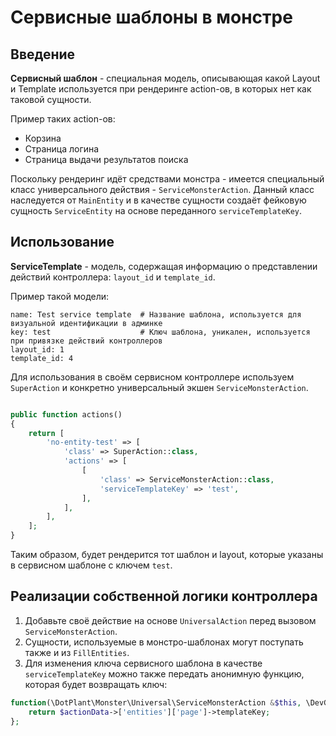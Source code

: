 # Сервисные шаблоны в монстре

## Введение

**Сервисный шаблон** - специальная модель, описывающая какой Layout и Template используется при рендеринге action-ов, в которых нет как таковой сущности.

Пример таких action-ов:

- Корзина
- Страница логина
- Страница выдачи результатов поиска

Поскольку рендеринг идёт средствами монстра - имеется специальный класс универсального действия - `ServiceMonsterAction`.
Данный класс наследуется от `MainEntity` и в качестве сущности создаёт фейковую сущность `ServiceEntity` на основе переданного `serviceTemplateKey`.

## Использование

**ServiceTemplate** - модель, содержащая информацию о представлении действий контроллера: `layout_id` и `template_id`.

Пример такой модели:

```
name: Test service template  # Название шаблона, используется для визуальной идентификации в админке
key: test                    # Ключ шаблона, уникален, используется при привязке действий контроллеров
layout_id: 1
template_id: 4
```

Для использования в своём сервисном контроллере используем `SuperAction` и конкретно универсальный экшен `ServiceMonsterAction`.

```php

public function actions()
{
    return [
        'no-entity-test' => [
            'class' => SuperAction::class,
            'actions' => [
                [
                    'class' => ServiceMonsterAction::class,
                    'serviceTemplateKey' => 'test',
                ],
            ],
        ],
    ];
}

```

Таким образом, будет рендерится тот шаблон и layout, которые указаны в сервисном шаблоне с ключем `test`.

## Реализации собственной логики контроллера

1. Добавьте своё действие на основе `UniversalAction` перед вызовом `ServiceMonsterAction`.
2. Сущности, используемые в монстро-шаблонах могут поступать также и из `FillEntities`.
3. Для изменения ключа сервисного шаблона в качестве `serviceTemplateKey` можно также передать анонимную функцию, которая будет возвращать ключ: 
```php
function(\DotPlant\Monster\Universal\ServiceMonsterAction &$this, \DevGroup\Frontend\Universal\ActionData &$actionData) {
    return $actionData->['entities']['page']->templateKey;
};
```
